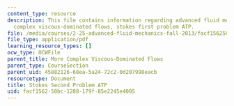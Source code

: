```yaml
---
content_type: resource
description: This file contains information regarding advanced fluid mechanics more
  complex viscous-dominated flows, stokes first problem ATP.
file: /media/courses/2-25-advanced-fluid-mechanics-fall-2013/facf156250bc1288179f85e2245e4005_MIT2_25F13_ProblemStokes2.pdf
file_type: application/pdf
learning_resource_types: []
ocw_type: OCWFile
parent_title: More Complex Viscous-Dominated Flows
parent_type: CourseSection
parent_uid: 45882126-68ea-5a24-72c2-0d207998eacb
resourcetype: Document
title: Stokes Second Problem ATP
uid: facf1562-50bc-1288-179f-85e2245e4005
---
```

